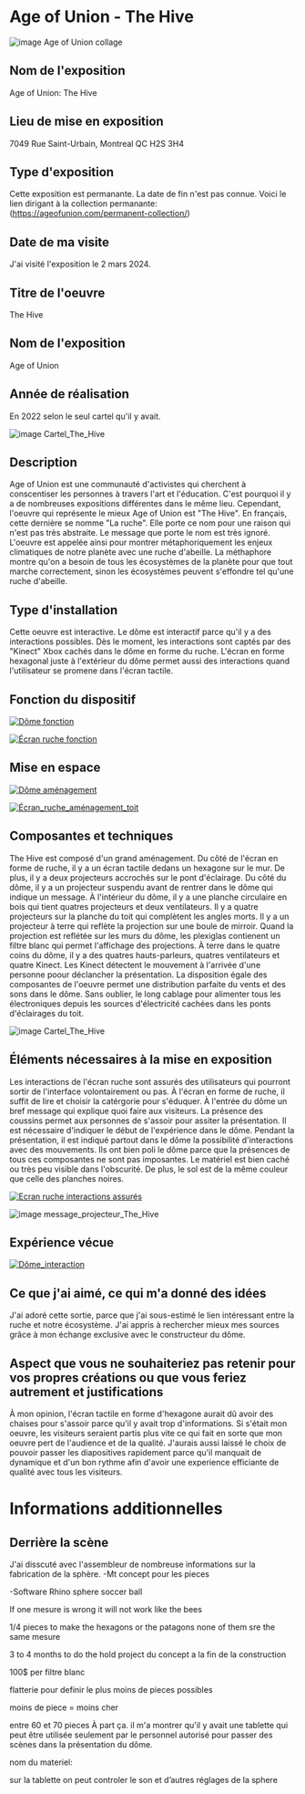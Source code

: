 # Age of Union - The Hive

![image Age of Union collage](Medias/Age_of_Union_présentation.jpg)


## Nom de l'exposition
Age of Union: The Hive

## Lieu de mise en exposition
7049 Rue Saint-Urbain, Montreal QC H2S 3H4

## Type d'exposition
Cette exposition est permanante. La date de fin n'est pas connue. Voici le lien dirigant à la collection permanante: (https://ageofunion.com/permanent-collection/)

## Date de ma visite
J'ai visité l'exposition le 2 mars 2024.


## Titre de l'oeuvre
The Hive

## Nom de l'exposition
Age of Union

## Année de réalisation
En 2022 selon le seul cartel qu'il y avait.

![image Cartel_The_Hive](Medias/Cartel_The_Hive.JPG)

## Description
Age of Union est une communauté d'activistes qui cherchent à conscentiser les personnes à travers l'art et l'éducation. C'est pourquoi il y a de nombreuses expositions différentes dans le même lieu. Cependant, l'oeuvre qui représente le mieux Age of Union est "The Hive". En français, cette dernière se nomme "La ruche". Elle porte ce nom pour une raison qui n'est pas très abstraite. Le message que porte le nom est très ignoré. L'oeuvre est appelée ainsi pour montrer métaphoriquement les enjeux climatiques de notre planète avec une ruche d'abeille. La méthaphore montre qu'on a besoin de tous les écosystèmes de la planète pour que tout marche correctement, sinon les écosystèmes peuvent s'effondre tel qu'une ruche d'abeille.

## Type d'installation 
Cette oeuvre est interactive. Le dôme est interactif parce qu'il y a des interactions possibles. Dès le moment, les interactions sont captés par des "Kinect" Xbox cachés dans le dôme en forme du ruche. L'écran en forme hexagonal juste à l'extérieur du dôme permet aussi des interactions quand l'utilisateur se promene dans l'écran tactile.

## Fonction du dispositif

[![Dôme fonction](https://github.com/PerformX2/H24_V11_inspirations_CRUZ/blob/3588ed2e96a18e5be6105c688ee21d6ba48a2042/Age_of_union_The_Hive/Medias/D%C3%B4me_fin_exposition.png)](https://www.youtube.com/watch?v=F0KPy2_7XhI?)

[![Écran ruche fonction](https://github.com/PerformX2/H24_V11_inspirations_CRUZ/blob/e414ba6741342ab153274595b04aa99a7e8970a1/Age_of_union_The_Hive/Medias/%C3%89cran_ruche_projection_adapt%C3%A9es.png)](https://www.youtube.com/watch?v=Y1HItlu8SoQ&list=PLcwpEbanae5JuiKFvHSgmDZ3p3yQLQfjU&index=6)

## Mise en espace 
[![Dôme aménagement](https://github.com/PerformX2/H24_V11_inspirations_CRUZ/blob/f05c0234e98821105c60d7af6509a45c97ceaa09/Age_of_union_The_Hive/Medias/D%C3%B4me_am%C3%A9nagement.png)](https://www.youtube.com/watch?v=X4OwlfUaAFE&list=PLcwpEbanae5JuiKFvHSgmDZ3p3yQLQfjU&index=4)

[![Écran_ruche_aménagement_toit](https://github.com/PerformX2/H24_V11_inspirations_CRUZ/blob/8385ebea02172a2a7fab1c9518b2ccee6b702114/Age_of_union_The_Hive/Medias/Ecran_ruche_installation_haut.png)](https://www.youtube.com/watch?v=FcpgCOnOVdc&list=PLcwpEbanae5JuiKFvHSgmDZ3p3yQLQfjU&index=1)

## Composantes et techniques 
The Hive est composé d'un grand aménagement. Du côté de l'écran en forme de ruche, il y a un écran tactile dedans un hexagone sur le mur. De plus, il y a deux projecteurs accrochés sur le pont d'éclairage. Du côté du dôme, il y a un projecteur suspendu avant de rentrer dans le dôme qui indique un message. À l'intérieur du dôme, il y a une planche circulaire en bois qui tient quatres projecteurs et deux ventilateurs. Il y a quatre projecteurs sur la planche du toit qui complètent les angles morts. Il y a un projecteur à terre qui reflète la projection sur une boule de mirroir. Quand la projection est reflétée sur les murs du dôme, les plexiglas contienent un filtre blanc qui permet l'affichage des projections. À terre dans le quatre coins du dôme, il y a des quatres hauts-parleurs, quatres ventilateurs et quatre Kinect. Les Kinect détectent le mouvement à l'arrivée d'une personne poour déclancher la présentation. La disposition égale des composantes de l'oeuvre permet une distribution parfaite du vents et des sons dans le dôme. Sans oublier, le long cablage pour alimenter tous les électroniques depuis les sources d'électricité cachées dans les ponts d'éclairages du toit.

![image Cartel_The_Hive](Medias/Cartel_The_Hive.JPG)


## Éléments nécessaires à la mise en exposition 
Les interactions de l'écran ruche sont assurés des utilisateurs qui pourront sortir de l'interface volontairement ou pas. À l'écran en forme de ruche, il suffit de lire et choisir la catérgorie pour s'éduquer. À l'entrée du dôme un bref message qui explique quoi faire aux visiteurs. La présence des coussins permet aux personnes de s'assoir pour assiter la présentation. Il est nécessaire d'indiquer le début de l'expérience dans le dôme. Pendant la présentation, il est indiqué partout dans le dôme la possibilité d'interactions avec des mouvements. Ils ont bien poli le dôme parce que la présences de tous ces composantes ne sont pas imposantes. Le matériel est bien caché ou très peu visible dans l'obscurité. De plus, le sol est de la même couleur que celle des planches noires. 

[![Ecran ruche interactions assurés](https://github.com/PerformX2/H24_V11_inspirations_CRUZ/blob/1080ea4fd38ebc1ee1aede1a2168c6ec5a010c81/Age_of_union_The_Hive/Medias/Ecran_ruche_tactile_assur%C3%A9_public.png)](https://www.youtube.com/watch?v=WuuUXSDqRec&list=PLcwpEbanae5JuiKFvHSgmDZ3p3yQLQfjU&index=3)

![image message_projecteur_The_Hive](Medias/Dôme_message_entrée.JPG)

## Expérience vécue

[![Dôme_interaction](https://github.com/PerformX2/H24_V11_inspirations_CRUZ/blob/bcb46ead969b9309dedb7ec2a96e48e0e1ec95ee/Age_of_union_The_Hive/Medias/D%C3%B4me_interaction_d%C3%A9placement.png)](https://www.youtube.com/watch?v=YppDRPnUq8k&list=PLcwpEbanae5JuiKFvHSgmDZ3p3yQLQfjU&index=8)


## Ce que j'ai aimé, ce qui m'a donné des idées
J'ai adoré cette sortie, parce que j'ai sous-estimé le lien intéressant entre la ruche et notre écosystème. J'ai appris à rechercher mieux mes sources grâce à mon échange exclusive avec le constructeur du dôme.

## Aspect que vous ne souhaiteriez pas retenir pour vos propres créations ou que vous feriez autrement et justifications
À mon opinion, l'écran tactile en forme d'hexagone aurait dû avoir des chaises pour s'assoir parce qu'il y avait trop d'informations. Si s'était mon oeuvre, les visiteurs seraient partis plus vite ce qui fait en sorte que mon oeuvre pert de l'audience et de la qualité. J'aurais aussi laissé le choix de pouvoir passer les diapositives rapidement parce qu'il manquait de dynamique et d'un bon rythme afin d'avoir une experience efficiante de qualité avec tous les visiteurs. 

# Informations additionnelles

## Derrière la scène

J'ai disscuté avec l'assembleur de nombreuse informations sur la fabrication de la sphère.
-Mt concept pour les pieces

-Software Rhino sphere soccer ball

If one mesure is wrong it will not work like the bees

1/4 pieces to make the hexagons or the patagons none of them sre the same mesure

3 to 4 months to do the hold project du concept a la fin de la construction

100$ per filtre blanc

flatterie pour definir le plus moins de pieces possibles

moins de piece = moins cher

entre 60 et 70 pieces
À part ça. il m'a montrer qu'il y avait une tablette qui peut être utilisée seulement par le personnel autorisé pour passer des scènes dans la présentation du dôme.



nom du materiel:

sur la tablette on peut controler le son et d’autres réglages de la sphere
